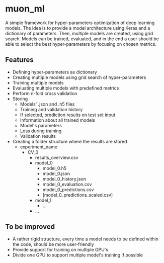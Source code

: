 # muon_ml

A simple framework for hyper-parameters optimization of deep learning models.
The idea is to provide a model architecture using Keras and a dictionary of parameters.
Then, multiple models are created, using grid search.
Models can be trained, evaluated, and in the end a user should be able to select the best hyper-parameters by focusing on chosen metrics.

## Features
* Defining hyper-parameters as dictionary
* Creating multiple models using grid search of hyper-parameters 
* Training multiple models
* Evaluating multiple models with predefined metrics
* Perform n-fold cross validation
* Storing
  * Models' .json and .h5 files
  * Training and validation history
  * If selected, prediction results on test set input
  * Information about all trained models
  * Model's parameters
  * Loss during training
  * Validation results
* Creating a folder structure where the results are stored
  * experiment_name
    * CV_0
      * results_overview.csv
      * model_0
        * model_0.h5
        * model_0.json
        * model_0_history.json
        * model_0_evaluation.csv
        * model_0_predictions.csv
        * [model_0_predictions_scaled.csv]
      * model_1
        * ...
      * ...

## To be improved

* A rather rigid structure, every time a model needs to be defined within the code, should be more user-friendly
* Provide support for training on multiple GPU's
* Divide one GPU to support multiple model's training if possible

